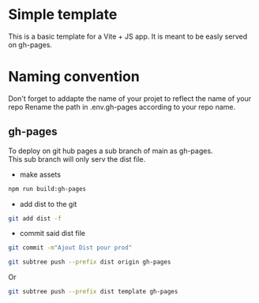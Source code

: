 # Simple template

This is a basic template for a Vite + JS app. 
It is meant to be easly served on gh-pages. 

# Naming convention
Don't forget to addapte the name of your projet to reflect the name of your repo
Rename the path in .env.gh-pages according to your repo name. 

## gh-pages 
To deploy on git hub pages a sub branch of main as gh-pages.        
This sub branch will only serv the dist file. 

+ make assets
```sh
npm run build:gh-pages
```
+ add dist to the git 
```sh
git add dist -f 
```
+ commit said dist file 
```sh
git commit -m"Ajout Dist pour prod"
```
```sh
git subtree push --prefix dist origin gh-pages
```
Or
```sh
git subtree push --prefix dist template gh-pages
```
